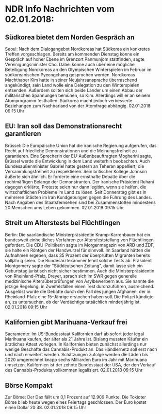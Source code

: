 # NDR Info Nachrichten vom 02.01.2018:


## Südkorea bietet dem Norden Gespräch an
Seoul: Nach dem Dialogangebot Nordkoreas hat Südkorea ein konkretes Treffen vorgeschlagen. Bereits am kommenden Dienstag könne ein Gespräch auf hoher Ebene im Grenzort Panmunjom stattfinden, sagte Vereinigungsminister Cho. Dabei könne auch über eine mögliche Beteiligung Nordkoreas an den Olympischen Winterspielen im Februar im südkoreanischen Pyeongchang gesprochen werden. Nordkoreas Machthaber Kim hatte in seiner Neujahrsansprache überraschend angekündigt, sein Land wolle eine Delegation zu den Winterspielen entsenden. Außerdem sollten sich beide Länder um einen Abbau der militärischen Spannungen bemühen, so Kim. Allerdings will er an seinem Atomprogramm festhalten. Südkorea macht jedoch verbesserte Beziehungen zum Nachbarland von der Atomfrage abhängig. 02.01.2018 09:15 Uhr 

## EU: Iran soll das Demonstrationsrecht garantieren
Brüssel: Die Europäische Union hat die iranische Regierung aufgerufen, das Recht auf friedliche Demonstrationen und die Meinungsfreiheit zu garantieren. Eine Sprecherin der EU-Außenbeauftragten Mogherini sagte, Brüssel werde die Entwicklung in dem Land weiterhin beobachten. Auch Bundesaußenminister Gabriel hatte gestern an Teheran appelliert, die Versammlungsfreiheit zu respektieren. Sein britischer Kollege Johnson äußerte sich ähnlich. Er forderte eine ernsthafte Debatte über die rechtmäßigen Belange der Demonstranten. Der iranische Präsident Ruhani dagegen erklärte, Proteste seien nur dann legitim, wenn sie helfen, die wirtschaftlichen Probleme im Land zu lösen. Seit Donnerstag gibt es in mehreren Städten im Iran Kundgebungen gegen die Führung des Landes. Nach Angaben des Staatsfernsehen sind bei Zusammenstößen mindestens 20 Menschen ums Leben gekommen. 02.01.2018 09:15 Uhr 

## Streit um Alterstests bei Flüchtlingen
Berlin: Die saarländische Ministerpräsidentin Kramp-Karrenbauer hat ein bundesweit einheitliches Verfahren zur Altersfeststellung von Flüchtlingen gefordert. Die CDU-Politikerin sagte im Morgenmagazin von ARD und ZDF, sie halte ein Röntgen der Handwurzel für sinnvoll. Im Saarland hätten die Aufnahmen ergeben, dass 35 Prozent der überprüften Migranten bereits volljährig seien. Die Bundesärztekammer lehnt solche Tests ab. Präsident Montgomery sagte der "Süddeutschen Zeitung", damit lasse sich ein Geburtstag juristisch nicht sicher bestimmen. Auch die Ministerpräsidentin von Rheinland-Pfalz, Dreyer, sprach sich im SWR gegen generelle medizinische Altersüberprüfungen von Asylbewerbern aus. Sie nannte die jetzige Regelung, in Zweifelsfällen einen Test durchzuführen, ausreichend. Ausgelöst wurde die Debatte durch den Fall des jungen Afghanen, der in Rheinland-Pfalz eine 15-Jährige erstochen haben soll. Die Polizei kündigte an, zu untersuchen, ob der Verdächtige tatsächlich minderjährig ist. 02.01.2018 09:15 Uhr 

## Kalifornien gibt Marihuana-Verkauf frei
Sacramento: Im US-Bundesstaat Kalifornien darf ab sofort jeder legal Marihuana kaufen, der älter als 21 Jahre ist. Bislang mussten Käufer ein ärztliches Attest vorlegen. In Kalifornien bieten zunächst allerdings nur wenige Geschäfte das Cannabis-Produkt an. Das Händlernetz soll erst nach und nach erweitert werden. Schätzungen zufolge werden die Läden bis 2020 umgerechnet knapp sechs Milliarden Euro im Jahr mit Marihuana umsetzen. Kalifornien ist der zehnte Bundesstaat der USA, der den Verkauf des Cannabis-Produkts vollkommen legalisiert. 02.01.2018 09:15 Uhr 

## Börse Kompakt
Zur Börse: Der Dax fällt um 0,1 Prozent auf 12.909 Punkte. Die Tokioter Börse blieb heute wegen eines Feiertags geschlossen. Der Euro kostet einen Dollar 20 38. 02.01.2018 09:15 Uhr 
